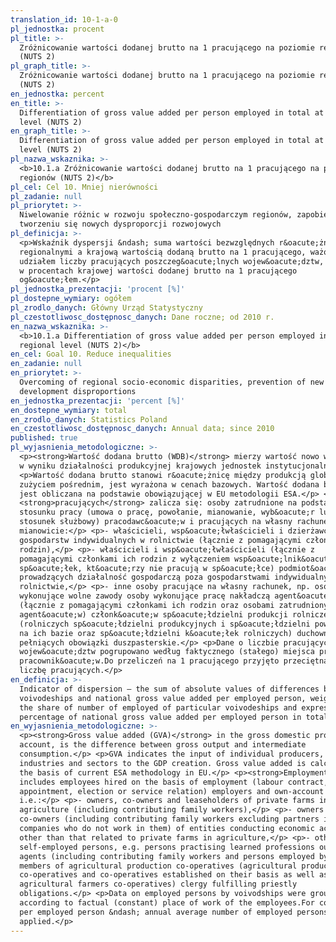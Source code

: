 ```yaml
---
translation_id: 10-1-a-0
pl_jednostka: procent
pl_title: >-
  Zróżnicowanie wartości dodanej brutto na 1 pracującego na poziomie regionów
  (NUTS 2)
pl_graph_title: >-
  Zróżnicowanie wartości dodanej brutto na 1 pracującego na poziomie regionów
  (NUTS 2)
en_jednostka: percent
en_title: >-
  Differentiation of gross value added per person employed in total at regional
  level (NUTS 2)
en_graph_title: >-
  Differentiation of gross value added per person employed in total at regional
  level (NUTS 2)
pl_nazwa_wskaznika: >-
  <b>10.1.a Zróżnicowanie wartości dodanej brutto na 1 pracującego na poziomie
  regionów (NUTS 2)</b>
pl_cel: Cel 10. Mniej nierówności
pl_zadanie: null
pl_priorytet: >-
  Niwelowanie różnic w rozwoju społeczno-gospodarczym regionów, zapobieganie
  tworzeniu się nowych dysproporcji rozwojowych
pl_definicja: >-
  <p>Wskaźnik dyspersji &ndash; suma wartości bezwzględnych r&oacute;żnic między
  regionalnymi a krajową wartością dodaną brutto na 1 pracującego, ważonych
  udziałem liczby pracujących poszczeg&oacute;lnych wojew&oacute;dztw, wyrażona
  w procentach krajowej wartości dodanej brutto na 1 pracującego
  og&oacute;łem.</p>
pl_jednostka_prezentacji: 'procent [%]'
pl_dostepne_wymiary: ogółem
pl_zrodlo_danych: Główny Urząd Statystyczny
pl_czestotliwosc_dostępnosc_danych: Dane roczne; od 2010 r.
en_nazwa_wskaznika: >-
  <b>10.1.a Differentiation of gross value added per person employed in total at
  regional level (NUTS 2)</b>
en_cel: Goal 10. Reduce inequalities
en_zadanie: null
en_priorytet: >-
  Overcoming of regional socio-economic disparities, prevention of new
  development disproportions
en_jednostka_prezentacji: 'percent [%]'
en_dostepne_wymiary: total
en_zrodlo_danych: Statistics Poland
en_czestotliwosc_dostępnosc_danych: Annual data; since 2010
published: true
pl_wyjasnienia_metodologiczne: >-
  <p><strong>Wartość dodana brutto (WDB)</strong> mierzy wartość nowo wytworzoną
  w wyniku działalności produkcyjnej krajowych jednostek instytucjonalnych.</p>
  <p>Wartość dodana brutto stanowi r&oacute;żnicę między produkcją globalną a
  zużyciem pośrednim, jest wyrażona w cenach bazowych. Wartość dodana brutto
  jest obliczana na podstawie obowiązującej w EU metodologii ESA.</p> <p>Do
  <strong>pracujących</strong> zalicza się: osoby zatrudnione na podstawie
  stosunku pracy (umowa o pracę, powołanie, mianowanie, wyb&oacute;r lub
  stosunek służbowy) pracodawc&oacute;w i pracujących na własny rachunek, a
  mianowicie:</p> <p>- właścicieli, wsp&oacute;łwłaścicieli i dzierżawc&oacute;w
  gospodarstw indywidualnych w rolnictwie (łącznie z pomagającymi członkami ich
  rodzin),</p> <p>- właścicieli i wsp&oacute;łwłaścicieli (łącznie z
  pomagającymi członkami ich rodzin z wyłączeniem wsp&oacute;lnik&oacute;w
  sp&oacute;łek, kt&oacute;rzy nie pracują w sp&oacute;łce) podmiot&oacute;w
  prowadzących działalność gospodarczą poza gospodarstwami indywidualnymi w
  rolnictwie,</p> <p>- inne osoby pracujące na własny rachunek, np. osoby
  wykonujące wolne zawody osoby wykonujące pracę nakładczą agent&oacute;w
  (łącznie z pomagającymi członkami ich rodzin oraz osobami zatrudnionymi przez
  agent&oacute;w) członk&oacute;w sp&oacute;łdzielni produkcji rolniczej
  (rolniczych sp&oacute;łdzielni produkcyjnych i sp&oacute;łdzielni powstałych
  na ich bazie oraz sp&oacute;łdzielni k&oacute;łek rolniczych) duchownych
  pełniących obowiązki duszpasterskie.</p> <p>Dane o liczbie pracujących według
  wojew&oacute;dztw pogrupowano według faktycznego (stałego) miejsca pracy
  pracownik&oacute;w.Do przeliczeń na 1 pracującego przyjęto przeciętną w roku
  liczbę pracujących.</p>
en_definicja: >-
  Indicator of dispersion – the sum of absolute values of differences between
  voivodeships and national gross value added per employed person, weighted with
  the share of number of employed of particular voivodeships and expressed in
  percentage of national gross value added per employed person in total.
en_wyjasnienia_metodologiczne: >-
  <p><strong>Gross value added (GVA)</strong> in the gross domestic product
  account, is the difference between gross output and intermediate
  consumption.</p> <p>GVA indicates the input of individual producers,
  industries and sectors to the GDP creation. Gross value added is calculated on
  the basis of current ESA methodology in EU.</p> <p><strong>Employment</strong>
  includes employees hired on the basis of employment (labour contract, posting,
  appointment, election or service relation) employers and own-account workers,
  i.e.:</p> <p>- owners, co-owners and leaseholders of private farms in
  agriculture (including contributing family workers),</p> <p>- owners and
  co-owners (including contributing family workers excluding partners in
  companies who do not work in them) of entities conducting economic activity
  other than that related to private farms in agriculture,</p> <p>- other
  self-employed persons, e.g. persons practising learned professions outworkers
  agents (including contributing family workers and persons employed by agents)
  members of agricultural production co-operatives (agricultural producers
  co-operatives and co-operatives established on their basis as well as
  agricultural farmers co-operatives) clergy fulfilling priestly
  obligations.</p> <p>Data on employed persons by voivodships were grouped
  according to factual (constant) place of work of the employees.For computing
  per employed person &ndash; annual average number of employed persons was
  applied.</p>
---
```

